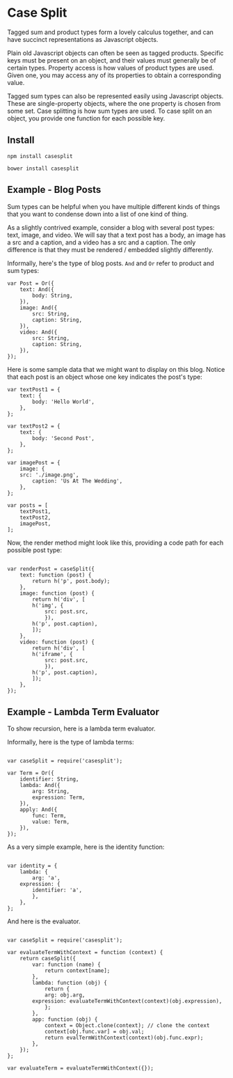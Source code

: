 # Case Split

Tagged sum and product types form a lovely calculus together, and can
have succinct representations as Javascript objects.

Plain old Javascript objects can often be seen as tagged products.
Specific keys must be present on an object, and their values must
generally be of certain types.  Property access is how values of
product types are used.  Given one, you may access any of its
properties to obtain a corresponding value.

Tagged sum types can also be represented easily using Javascript
objects.  These are single-property objects, where the one property is
chosen from some set.  Case splitting is how sum types are used.  To
case split on an object, you provide one function for each possible
key.

## Install

`npm install casesplit`

`bower install casesplit`

## Example - Blog Posts

Sum types can be helpful when you have multiple different kinds of
things that you want to condense down into a list of one kind of
thing.

As a slightly contrived example, consider a blog with several post
types: text, image, and video.  We will say that a text post has a
body, an image has a src and a caption, and a video has a src and a
caption.  The only difference is that they must be rendered / embedded
slightly differently.

Informally, here's the type of blog posts.  `And` and `Or` refer to
product and sum types:

```
var Post = Or({
    text: And({
        body: String,
    }),
    image: And({
        src: String,
        caption: String,
    }),
    video: And({
        src: String,
        caption: String,
    }),
});
```

Here is some sample data that we might want to display on this blog.
Notice that each post is an object whose one key indicates the post's
type:

```
var textPost1 = {
    text: {
        body: 'Hello World',
    },
};

var textPost2 = {
    text: {
        body: 'Second Post',
    },
};

var imagePost = {
    image: {
	src: './image.png',
        caption: 'Us At The Wedding',
    },
};

var posts = [
    textPost1,
    textPost2,
    imagePost,
];
```

Now, the render method might look like this, providing a code path for
each possible post type:


```

var renderPost = caseSplit({
    text: function (post) {
        return h('p', post.body);
    },
    image: function (post) {
        return h('div', [
	    h('img', {
	        src: post.src,
            }),
	    h('p', post.caption),
        ]);
    },
    video: function (post) {
        return h('div', [
	    h('iframe', {
	        src: post.src,
            }),
	    h('p', post.caption),
        ]);
    },
});

```

## Example - Lambda Term Evaluator

To show recursion, here is a lambda term evaluator.

Informally, here is the type of lambda terms:

```

var caseSplit = require('casesplit');

var Term = Or({
    identifier: String,
    lambda: And({
        arg: String,
        expression: Term,
    }),
    apply: And({
        func: Term,
        value: Term,
    }),
});

```

As a very simple example, here is the identity function:

```

var identity = {
    lambda: {
        arg: 'a',
	expression: {
	    identifier: 'a',
        },
    },
};

```

And here is the evaluator.

```

var caseSplit = require('casesplit');

var evaluateTermWithContext = function (context) {
    return caseSplit({
        var: function (name) {
            return context[name];
        },
        lambda: function (obj) {
            return {
	        arg: obj.arg,
		expression: evaluateTermWithContext(context)(obj.expression),
            };
        },
        app: function (obj) {
            context = Object.clone(context); // clone the context
            context[obj.func.var] = obj.val;
            return evalTermWithContext(context)(obj.func.expr);
        },
    });
};

var evaluateTerm = evaluateTermWithContext({});

```
